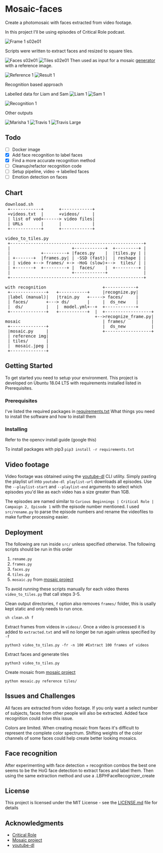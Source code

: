 # Mosaic-faces

Create a photomosaic with faces extracted from video footage.

In this project I'll be using episodes of Critical Role podcast.

![Frame 1 s02e01][cr_frame1]

Scripts were written to extract faces and resized to square tiles.

![Faces s02e01][cr_faces1]
![Tiles s02e01][cr_tiles1] Then used as input for a mosaic [generator][mosaic_project] with a reference
image.

![Reference 1][cr_reference1]
![Result 1][cr_result1]

Recognition based approach

Labelled data for Liam and Sam
![Liam 1][cr_liam1]
![Sam 1][cr_sam1]

![Recognition 1][cr_recognition1]

Other outputs

![Marisha 1][cr_marisha1]
![Travis 1][cr_travis2]
![Travis Large][cr_travis3]


## Todo
- [ ] Docker image
- [x] Add face recognition to label faces
- [x] Find a more accurate recognition method
- [ ] Cleanup/refactor recognition code
- [ ] Setup pipeline, video -> labelled faces 
- [ ] Emotion detection on faces

## Chart
<pre>
download.sh
 +------------+      +------------+
 +videos.txt  |      +videos/     |
 | list of vod+------> video files|
 | URLs       |      |            |
 +------------+      +------------+

video_to_tiles.py
 +----------------------------------------------------+
 |                        +------------+  +---------+ |
 |            +---------+ |faces.py    |  |tiles.py | |
 | +-------+  |frames.py| | -SSD (fast)|  | reshape | |
 | | video +--> frames/ +-> -HoG (slow)+-->  tiles/ | |
 | +-------+  +---------+ |  faces/    |  +---------+ |
 |                        +------------+              |
 +----------------------------------------------------+

with recognition                      +------------+
 +--------------+   +-----------+     |recognize.py|
 |label (manual)|   |train.py   +-----> faces/     |
 | faces/       +---> ds/       |     |  ds_new    |
 |  ds/         |   |  model.yml+--+  +------------+
 +--------------+   +-----------+  |  +------------------+
                                   +-->recognize_frame.py|
mosaic                                | frames/          |
 +--------------+                     |  ds_new          |
 |mosaic.py     |                     +------------------+
 | reference img|
 | tiles/       |
 |  mosaic.jpeg |
 +--------------+
</pre>


## Getting Started

To get started you need to setup your environment.
This project is developed on Ubuntu 18.04 LTS with requirements installed
listed in Prerequisites.

### Prerequisites

I've listed the required packages in [requirements.txt](requirements.txt)
What things you need to install the software and how to install them


### Installing

Refer to the opencv install guide (google this)

To install packages with pip3
`pip3 install -r requirements.txt`


## Video footage

Video footage was obtained using the [youtube-dl][youtube-dl_project] CLI utility. Simply pasting the playlist url into `youtube-dl playlist-url` downloads all episodes. Use the `--playlist-start` and `--playlist-end` arguments to select which episodes you'd like as each video has a size greater than 1GB.

The episodes are named similar to `Curious Beginnings | Critical Role | Campaign 2,
Episode 1` with the episode number mentioned. I used `src/rename.py` to parse
the episode numbers and rename the videofiles to make further processing easier.


## Deployment

The following are run inside `src/` unless specified otherwise.
The following scripts should be run in this order

1. `rename.py`
1. `frames.py`
1. `faces.py`
1. `tiles.py`
1. `mosaic.py` from [mosaic project][mosaic_project]

To avoid running these scripts manually for each video theres `
video_to_tiles.py` that call steps 3-5. 

Clean output directories, `f` option also removes `frames/` folder, this is
usally kept static and only needs to run once.
```
sh clean.sh f
```

Extract frames from videos in `videos/`. Once a video is processed it is added
to `extracted.txt` and will no longer be run again unless specified by `-f`
```
python3 video_to_tiles.py -fr -n 100 #Extract 100 frames of videos
```

Extract faces and generate tiles
```
python3 video_to_tiles.py 
```

Create mosaic from [mosaic project][mosaic_project]
```
python mosaic.py reference tiles/
```

## Issues and Challenges
All faces are extracted from video footage. If you only want a select number of subjects, faces
from other people will also be extracted. Added face recognition could solve
this issue.

Colors are limited. When creating mosaic from faces it's difficult to represent
the complete color spectrum. Shifting weights of the color channels of some
faces could help create better looking mosaics.

## Face recognition
After experimenting with face detection + recognition combos the best one seems
to be the HoG face detection to extract faces and label them. Then using the
same extraction method and use a .LBPHFaceRecognizer_create

## License

This project is licensed under the MIT License - see the [LICENSE.md](LICENSE.md) file for details

## Acknowledgments

* [Critical Role][critical_role_url]
* [Mosaic project][mosaic_project]
* [youtube-dl][youtube-dl_project] 

<!-- Links to image -->
[critical_role_url]: https://critrole.com/
[youtube-dl_project]: https://github.com/rg3/youtube-dl
[mosaic_project]: https://github.com/codebox/mosaic
[cr_frame1]: images/frame1.jpg "Frame 1 s02e01"
[cr_reference1]: images/reference1.jpg "Reference 1"
[cr_result1]: images/result1.jpg "Result 1"
[cr_faces1]: images/faces_results/faces1.jpg "Faces 1 s02e01"
[cr_tiles1]: images/tiles_results/tiles1.jpg "Tiles 1 s02e01"
[cr_recognition1]: images/result_recognition1.png "Recognition 1 s02e01"
[cr_liam1]: images/Liam.jpg "Liam 1 s02e01"
[cr_sam1]: images/Sam.jpg "Sam 1 s02e01"
[cr_marisha1]: images/Marisha.gif "Marisha 1"
[cr_travis2]: images/Travis.gif "Travis 1"
[cr_travis3]: images/Travis.jpeg "Travis Large"

